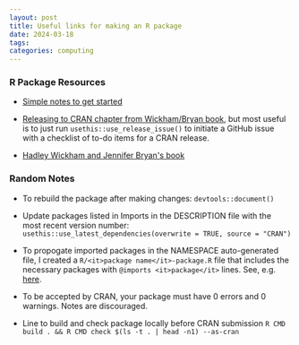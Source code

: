```yaml
---
layout: post
title: Useful links for making an R package
date: 2024-03-18
tags:
categories: computing
---
```


<h3> R Package Resources </h3>

- [Simple notes to get started](https://tinyheero.github.io/jekyll/update/2015/07/26/making-your-first-R-package.html)

- [Releasing to CRAN chapter from Wickham/Bryan book](https://r-pkgs.org/release.html), but most useful is to just run `usethis::use_release_issue()` to initiate a GitHub issue with a checklist of to-do items for a CRAN release.

- [Hadley Wickham and Jennifer Bryan's book](https://r-pkgs.org/)

<h3> Random Notes </h3>

- To rebuild the package after making changes: `devtools::document()`

- Update packages listed in Imports in the DESCRIPTION file with the most recent version number: `usethis::use_latest_dependencies(overwrite = TRUE, source = "CRAN")`

- To propogate imported packages in the NAMESPACE auto-generated file, I created a `R/<it>package name</it>-package.R` file that includes the necessary packages with `@imports <it>package</it>` lines. See, e.g. [here](https://github.com/betsybersson/fabPrediction/blob/1b7d0b3fb6a2a7620ea2309ff3c9b20cedb8db14/R/fabPrediction-package.R).

- To be accepted by CRAN, your package must have 0 errors and 0 warnings. Notes are discouraged.

- Line to build and check package locally before CRAN submission `R CMD build . && R CMD check $(ls -t . | head -n1) --as-cran`